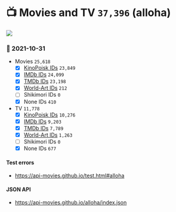 # :tv: Movies and TV `37,396` (alloha)

<a href="https://API-Movies.github.io"><img src="https://API-Movies.github.io/banner.png?cache"></a>

### :date: 2021-10-31
- Movies `25,618`
  - [x] <a href="https://API-Movies.github.io/alloha/movie_kinopoisk_ids.json">KinoPoisk IDs</a> `23,849`
  - [x] <a href="https://API-Movies.github.io/alloha/movie_imdb_ids.json">IMDb IDs</a> `24,099`
  - [x] <a href="https://API-Movies.github.io/alloha/movie_tmdb_ids.json">TMDb IDs</a> `23,198`
  - [x] <a href="https://API-Movies.github.io/alloha/movie_world_art_ids.json">World-Art IDs</a> `212`
  - [ ] Shikimori IDs `0`
  - [x] None IDs `410`
- TV `11,778`
  - [x] <a href="https://API-Movies.github.io/alloha/tv_kinopoisk_ids.json">KinoPoisk IDs</a> `10,276`
  - [x] <a href="https://API-Movies.github.io/alloha/tv_imdb_ids.json">IMDb IDs</a> `9,203`
  - [x] <a href="https://API-Movies.github.io/alloha/tv_tmdb_ids.json">TMDb IDs</a> `7,789`
  - [x] <a href="https://API-Movies.github.io/alloha/tv_world_art_ids.json">World-Art IDs</a> `1,263`
  - [ ] Shikimori IDs `0`
  - [x] None IDs `677`
#### Test errors
- <a href='https://api-movies.github.io/test.html#alloha'>https://api-movies.github.io/test.html#alloha</a>
#### JSON API
- <a href='https://api-movies.github.io/alloha/index.json'>https://api-movies.github.io/alloha/index.json</a>
